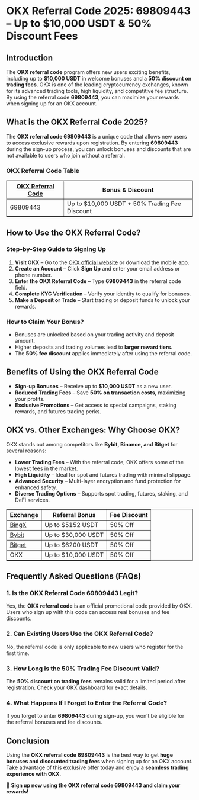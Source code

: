 <h1>OKX Referral Code 2025: 69809443 – Up to $10,000 USDT & 50% Discount Fees</h1>
<h2>Introduction</h2>
<p>The <strong>OKX referral code</strong> program offers new users exciting benefits, including up to <strong>$10,000 USDT</strong> in welcome bonuses and a <strong>50% discount on trading fees</strong>. OKX is one of the leading cryptocurrency exchanges, known for its advanced trading tools, high liquidity, and competitive fee structure. By using the referral code <strong>69809443</strong>, you can maximize your rewards when signing up for an OKX account.</p>

<h2>What is the OKX Referral Code 2025?</h2>
<p>The <strong>OKX referral code 69809443</strong> is a unique code that allows new users to access exclusive rewards upon registration. By entering <strong>69809443</strong> during the sign-up process, you can unlock bonuses and discounts that are not available to users who join without a referral.</p>

<h3>OKX Referral Code Table</h3>
<table border="1">
    <tr>
        <th><a href="https://okx.com/join/69809443">OKX Referral Code</a></th>
        <th>Bonus & Discount</th>
    </tr>
    <tr>
        <td>69809443</td>
        <td>Up to $10,000 USDT + 50% Trading Fee Discount</td>
    </tr>
</table>

<h2>How to Use the OKX Referral Code?</h2>

<h3>Step-by-Step Guide to Signing Up</h3>
<ol>
    <li><strong>Visit OKX</strong> – Go to the <a href="https://www.okx.com/">OKX official website</a> or download the mobile app.</li>
    <li><strong>Create an Account</strong> – Click <strong>Sign Up</strong> and enter your email address or phone number.</li>
    <li><strong>Enter the OKX Referral Code</strong> – Type <strong>69809443</strong> in the referral code field.</li>
    <li><strong>Complete KYC Verification</strong> – Verify your identity to qualify for bonuses.</li>
    <li><strong>Make a Deposit or Trade</strong> – Start trading or deposit funds to unlock your rewards.</li>
</ol>

<h3>How to Claim Your Bonus?</h3>
<ul>
    <li>Bonuses are unlocked based on your trading activity and deposit amount.</li>
    <li>Higher deposits and trading volumes lead to <strong>larger reward tiers</strong>.</li>
    <li>The <strong>50% fee discount</strong> applies immediately after using the referral code.</li>
</ul>

<h2>Benefits of Using the OKX Referral Code</h2>
<ul>
    <li><strong>Sign-up Bonuses</strong> – Receive up to <strong>$10,000 USDT</strong> as a new user.</li>
    <li><strong>Reduced Trading Fees</strong> – Save <strong>50% on transaction costs</strong>, maximizing your profits.</li>
    <li><strong>Exclusive Promotions</strong> – Get access to special campaigns, staking rewards, and futures trading perks.</li>
</ul>

<h2>OKX vs. Other Exchanges: Why Choose OKX?</h2>
<p>OKX stands out among competitors like <strong>Bybit, Binance, and Bitget</strong> for several reasons:</p>
<ul>
    <li><strong>Lower Trading Fees</strong> – With the referral code, OKX offers some of the lowest fees in the market.</li>
    <li><strong>High Liquidity</strong> – Ideal for spot and futures trading with minimal slippage.</li>
    <li><strong>Advanced Security</strong> – Multi-layer encryption and fund protection for enhanced safety.</li>
    <li><strong>Diverse Trading Options</strong> – Supports spot trading, futures, staking, and DeFi services.</li>
</ul>
<table border="1">
    <tr>
        <th>Exchange</th>
        <th>Referral Bonus</th>
        <th>Fee Discount</th>
    </tr>
    <tr>
        <td><a href="https://github.com/BingX-Referral-Code/">BingX</a></td>
        <td>Up to $5152 USDT</td>
        <td>50% Off</td>
    </tr>
    <tr>
        <td><a href="https://github.com/Bybit-Referral-Code/">Bybit</a></td>
        <td>Up to $30,000 USDT</td>
        <td>50% Off</td>
    </tr>
    <tr>
        <td><a href="https://github.com/Bitget-Referral-Code/">Bitget</a>
</td>
        <td>Up to $6200 USDT</td>
        <td>50% Off</td>
    </tr>
    <tr>
        <td>OKX</td>
        <td>Up to $10,000 USDT</td>
        <td>50% Off</td>
    </tr>
</table>

<h2>Frequently Asked Questions (FAQs)</h2>

<h3>1. Is the OKX Referral Code 69809443 Legit?</h3>
<p>Yes, the <strong>OKX referral code</strong> is an official promotional code provided by OKX. Users who sign up with this code can access real bonuses and fee discounts.</p>

<h3>2. Can Existing Users Use the OKX Referral Code?</h3>
<p>No, the referral code is only applicable to new users who register for the first time.</p>

<h3>3. How Long is the 50% Trading Fee Discount Valid?</h3>
<p>The <strong>50% discount on trading fees</strong> remains valid for a limited period after registration. Check your OKX dashboard for exact details.</p>

<h3>4. What Happens If I Forget to Enter the Referral Code?</h3>
<p>If you forget to enter <strong>69809443</strong> during sign-up, you won’t be eligible for the referral bonuses and fee discounts.</p>

<h2>Conclusion</h2>
<p>Using the <strong>OKX referral code 69809443</strong> is the best way to get <strong>huge bonuses and discounted trading fees</strong> when signing up for an OKX account. Take advantage of this exclusive offer today and enjoy a <strong>seamless trading experience with OKX</strong>.</p>

<p>🚀 <strong>Sign up now using the OKX referral code 69809443 and claim your rewards!</strong></p>
